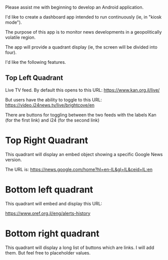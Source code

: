 Please assist me with beginning to develop an Android application.

I'd like to create a dashboard app intended to run continuously (ie, in "kiosk mode").

The purpose of this app is to monitor news developments in a geopolitically volatile region.

The app will provide a quadrant display (ie, the screen will be divided into four).

I'd like the following features.

## Top Left Quadrant

Live TV feed. By default this opens to this URL: https://www.kan.org.il/live/

But users have the ability to toggle to this URL: https://video.i24news.tv/live/brightcove/en

There are buttons for toggling between the two feeds with the labels Kan (for the first link) and i24 (for the second link)

# Top Right Quadrant

This quadrant will display an embed object showing a specific Google News version.

The URL is: https://news.google.com/home?hl=en-IL&gl=IL&ceid=IL:en

# Bottom left quadrant

This quadrant will embed and display this URL:

https://www.oref.org.il/eng/alerts-history

# Bottom right quadrant 

This quadrant will display a long list of buttons which are links. I will add them. But feel free to placeholder values.